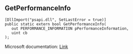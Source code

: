 ## GetPerformanceInfo

```
[DllImport("psapi.dll", SetLastError = true)]
public static extern bool GetPerformanceInfo(
   out PERFORMANCE_INFORMATION pPerformanceInformation,
   uint cb
);
```

Microsoft documentation: [Link](https://docs.microsoft.com/en-us/windows/win32/api/psapi/nf-psapi-getperformanceinfo)
